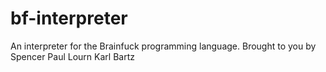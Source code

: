 # bf-interpreter
An interpreter for the Brainfuck programming language.
Brought to you by Spencer Paul Lourn Karl Bartz
